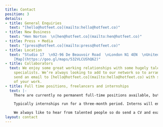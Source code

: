 ```yaml
---
title: Contact
position: 3
details:
- title: General Enquiries
  text: "[hello@hotfeet.co](mailto:hello@hotfeet.co)"
- title: New Business
  text: "Hen Norton  \n[hen@hotfeet.co](mailto:hen@hotfeet.co)"
- title: Press + Media
  text: "[press@hotfeet.co](mailto:press@hotfeet.co)"
- title: Location
  text: "Studio 17  \n92-96 De Beauvoir Road  \nLondon N1 4EN  \nUnited Kingdom —
    [Map](https://goo.gl/maps/532VLCUShQ62)"
- title: Collaborators
  text: We enjoy some great working relationships with some hugely talented creative
    specialists. We’re always looking to add to our network so to arrange a chat,
    send an email to [hello@hotfeet.co](mailto:hello@hotfeet.co) with some examples
    of your work.
- title: Full time positions, freelancers and internships
  text: |-
    There are currently no permanent full-time positions available, but we do occasionally use freelancers and sometimes run paid internships.

    Typically internships run for a three-month period. Interns will enjoy valuable hands-on experience in a friendly, busy studio contributing directly to client projects.

    We always like to hear from talented people so do send a CV and examples of your work (no PDFs over 5MB please) to [work@hotfeet.co](mailto:work@hotfeet.co) and let us know which role you are looking for.
layout: contact
---
```


